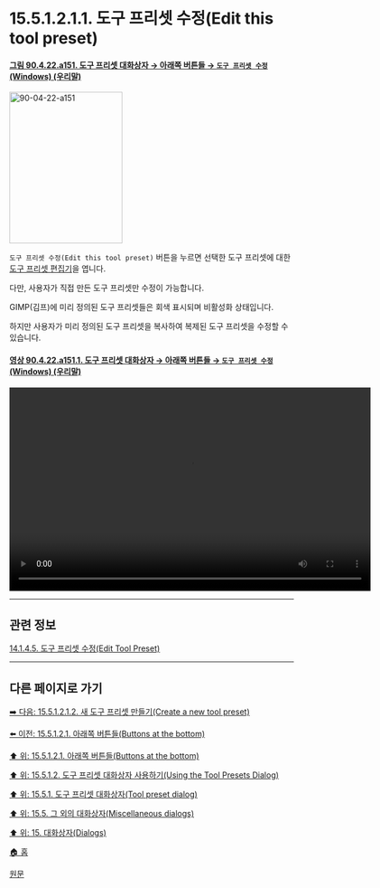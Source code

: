 # 15.5.1.2.1.1. 도구 프리셋 수정(Edit this tool preset)

<a id="90-04-22-a151"></a>

#### [그림 90.4.22.a151. 도구 프리셋 대화상자 → 아래쪽 버튼들 → `도구 프리셋 수정` (Windows) (우리말)](./90-04-0022-tool_presets.md#90-04-22-a151)
<img width="200" height="268" alt="90-04-22-a151" src="https://github.com/user-attachments/assets/da1ea394-9619-44bf-8e13-9861619470c5" />

`도구 프리셋 수정(Edit this tool preset)` 버튼을 누르면 선택한 도구 프리셋에 대한 [도구 프리셋 편집기](./15-05-02-00-tool-preset-editor.md)을 엽니다.

다만, 사용자가 직접 만든 도구 프리셋만 수정이 가능합니다.

GIMP(김프)에 미리 정의된 도구 프리셋들은 회색 표시되며 비활성화 상태입니다.

하지만 사용자가 미리 정의된 도구 프리셋을 복사하여 복제된 도구 프리셋을 수정할 수 있습니다.

<a id="90-04-22-a151-01"></a>

#### [영상 90.4.22.a151.1. 도구 프리셋 대화상자 → 아래쪽 버튼들 → `도구 프리셋 수정` (Windows) (우리말)](./90-04-0022-tool_presets.md#90-04-22-a151-01)
<video controls="controls" width="640" height="360" src="https://github.com/user-attachments/assets/9372e56d-6cf8-4c27-ae63-bec266c5ef60"></video>

***

## 관련 정보

[14.1.4.5. 도구 프리셋 수정(Edit Tool Preset)](./14-01-04-05-edit_tool_preset.md)

***

## 다른 페이지로 가기

[➡️ 다음: 15.5.1.2.1.2. 새 도구 프리셋 만들기(Create a new tool preset)](./15-05-01-02-01-02-create_a_new_tool_preset.md)

[⬅️ 이전: 15.5.1.2.1. 아래쪽 버튼들(Buttons at the bottom)](./15-05-01-02-01-00-buttons_at_the_bottom.md)

[⬆️ 위: 15.5.1.2.1. 아래쪽 버튼들(Buttons at the bottom)](./15-05-01-02-01-00-buttons_at_the_bottom.md)

[⬆️ 위: 15.5.1.2. 도구 프리셋 대화상자 사용하기(Using the Tool Presets Dialog)](./15-05-01-02-00-using_the_tool_preset_dialog.md)

[⬆️ 위: 15.5.1. 도구 프리셋 대화상자(Tool preset dialog)](./15-05-01-00-tool-preset-dialog.md)

[⬆️ 위: 15.5. 그 외의 대화상자(Miscellaneous dialogs)](./15-05-00-miscellaneous-dialogs.md)

[⬆️ 위: 15. 대화상자(Dialogs)](./15-00-dialogs.md)

[🏠 홈](./00-home.md)

[원문](https://docs.gimp.org/2.10/ko/gimp-dialogs-misc.html#idm21537)